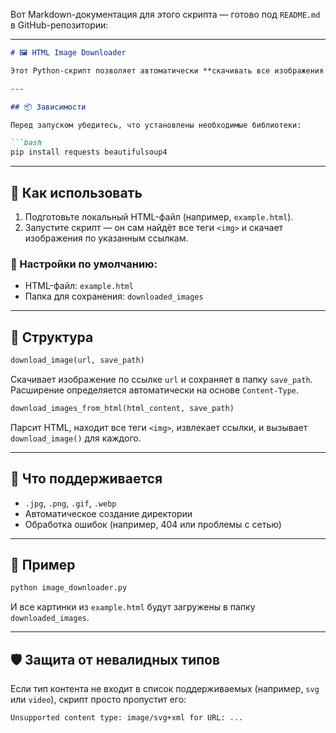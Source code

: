 Вот Markdown-документация для этого скрипта — готово под `README.md` в GitHub-репозитории:

---

```md
# 🖼️ HTML Image Downloader

Этот Python-скрипт позволяет автоматически **скачивать все изображения со страницы HTML**, извлекая ссылки из тегов `<img src="...">`, и сохраняет их в локальную папку.

---

## 📦 Зависимости

Перед запуском убедитесь, что установлены необходимые библиотеки:

```bash
pip install requests beautifulsoup4
```

---

## 🚀 Как использовать

1. Подготовьте локальный HTML-файл (например, `example.html`).
2. Запустите скрипт — он сам найдёт все теги `<img>` и скачает изображения по указанным ссылкам.

### 🔧 Настройки по умолчанию:

- HTML-файл: `example.html`
- Папка для сохранения: `downloaded_images`

---

## 📁 Структура

```python
download_image(url, save_path)
```
Скачивает изображение по ссылке `url` и сохраняет в папку `save_path`. Расширение определяется автоматически на основе `Content-Type`.

```python
download_images_from_html(html_content, save_path)
```
Парсит HTML, находит все теги `<img>`, извлекает ссылки, и вызывает `download_image()` для каждого.

---

## 🧠 Что поддерживается

- `.jpg`, `.png`, `.gif`, `.webp`
- Автоматическое создание директории
- Обработка ошибок (например, 404 или проблемы с сетью)

---

## 📌 Пример

```bash
python image_downloader.py
```

И все картинки из `example.html` будут загружены в папку `downloaded_images`.

---

## 🛡️ Защита от невалидных типов

Если тип контента не входит в список поддерживаемых (например, `svg` или `video`), скрипт просто пропустит его:

```text
Unsupported content type: image/svg+xml for URL: ...
```
